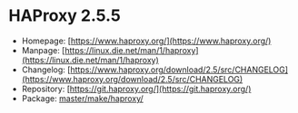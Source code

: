 # HAProxy 2.5.5
 - Homepage: [https://www.haproxy.org/](https://www.haproxy.org/)
 - Manpage: [https://linux.die.net/man/1/haproxy](https://linux.die.net/man/1/haproxy)
 - Changelog: [https://www.haproxy.org/download/2.5/src/CHANGELOG](https://www.haproxy.org/download/2.5/src/CHANGELOG)
 - Repository: [https://git.haproxy.org/](https://git.haproxy.org/)
 - Package: [master/make/haproxy/](https://github.com/Freetz-NG/freetz-ng/tree/master/make/haproxy/)

